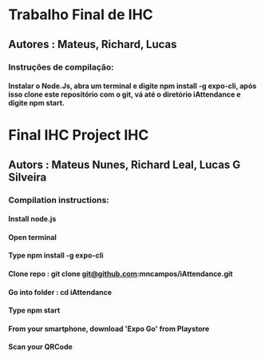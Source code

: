 # Trabalho Final de IHC
## Autores : Mateus, Richard, Lucas
### Instruções de compilação:
#### Instalar o Node.Js, abra um terminal e digite npm install -g expo-cli, após isso clone este repositório com o git, vá até o diretório iAttendance e digite npm start.

# Final IHC Project IHC
## Autors : Mateus Nunes, Richard Leal, Lucas G Silveira
### Compilation instructions:
#### Install node.js
#### Open terminal
#### Type npm install -g expo-cli 
#### Clone repo : git clone git@github.com:mncampos/iAttendance.git 
#### Go into folder : cd iAttendance
#### Type npm start 
#### From your smartphone, download 'Expo Go' from Playstore
#### Scan your QRCode

 

